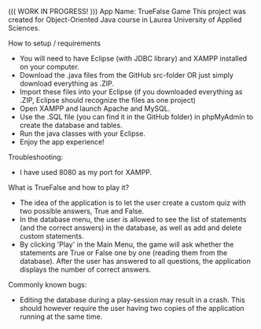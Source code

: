 ((( WORK IN PROGRESS! )))
App Name: TrueFalse Game
This project was created for Object-Oriented Java course in Laurea University of Applied Sciences.

How to setup / requirements
- You will need to have Eclipse (with JDBC library) and XAMPP installed on your computer.
- Download the .java files from the GitHub src-folder OR just simply download everything as .ZIP.
- Import these files into your Eclipse (if you downloaded everything as .ZIP, Eclipse should recognize the files as one project)
- Open XAMPP and launch Apache and MySQL.
- Use the .SQL file (you can find it in the GitHub folder) in phpMyAdmin to create the database and tables.
- Run the java classes with your Eclipse.
- Enjoy the app experience!

Troubleshooting:
- I have used 8080 as my port for XAMPP.


What is TrueFalse and how to play it?
- The idea of the application is to let the user create a custom quiz with two possible answers, True and False.
- In the database menu, the user is allowed to see the list of statements (and the correct answers) in the database, as well as add and delete custom statements.
- By clicking 'Play' in the Main Menu, the game will ask whether the statements are True or False one by one (reading them from the database). After the user has answered to all questions, the application displays the number of correct answers.

Commonly known bugs:
- Editing the database during a play-session may result in a crash. This should however require the user having two copies of the application running at the same time.
